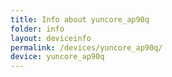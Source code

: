 ```yaml
---
title: Info about yuncore_ap90q
folder: info
layout: deviceinfo
permalink: /devices/yuncore_ap90q/
device: yuncore_ap90q
---
```

